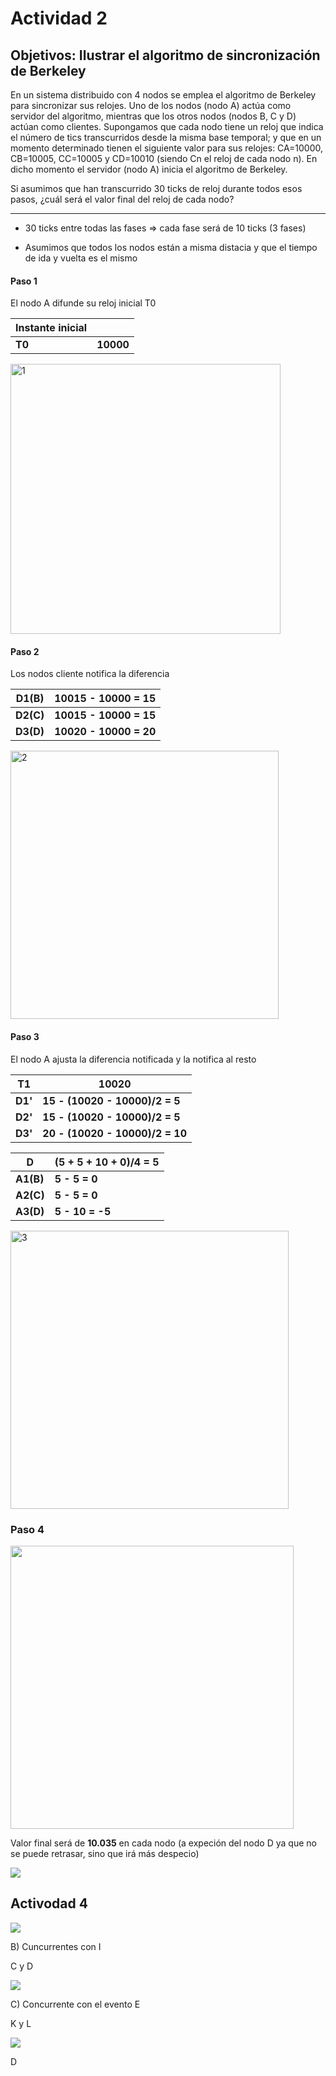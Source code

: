 # Actividad 2

## Objetivos: Ilustrar el algoritmo de sincronización de Berkeley

En un sistema distribuido con 4 nodos se emplea el algoritmo de Berkeley para sincronizar sus relojes. Uno de los nodos (nodo A) actúa como servidor del algoritmo, mientras que los otros nodos (nodos B, C y D) actúan como clientes. Supongamos que cada nodo tiene un reloj que indica el número de tics transcurridos desde la misma base temporal; y que en un momento determinado tienen el siguiente valor para sus relojes: CA=10000, CB=10005, CC=10005 y CD=10010 (siendo Cn el reloj de cada nodo n). En dicho momento el servidor (nodo A) inicia el algoritmo de Berkeley. 

Si asumimos que han transcurrido 30 ticks de reloj durante todos esos pasos, ¿cuál será el valor final del reloj de cada nodo?

---- 

- 30 ticks entre todas las fases => cada fase será de 10 ticks (3 fases)

- Asumimos que todos los nodos están a misma distacia y que el tiempo de ida y vuelta es el mismo

#### Paso 1

El nodo A difunde su reloj inicial T0

| Instante inicial |           |
| ---------------- | --------- |
| **T0**           | **10000** |

<img title="" src="attachment/2021-05-13-19-45-39.png" alt="1" width="432" data-align="center">

#### Paso 2

Los nodos cliente notifica la diferencia

| D1(B)     | 10015 - 10000 = 15     |
| --------- |:---------------------- |
| **D2(C)** | **10015 - 10000 = 15** |
| **D3(D)** | **10020 - 10000 = 20** |

<img title="" src="attachment/2021-05-13-19-47-57.png" alt="2" width="429" data-align="center">

#### Paso 3

El nodo A ajusta la diferencia notificada y la notifica al resto

| T1      | 10020                           |
| ------- | ------------------------------- |
| **D1'** | **15 - (10020 - 10000)/2 = 5**  |
| **D2'** | **15 - (10020 - 10000)/2 = 5**  |
| **D3'** | **20 - (10020 - 10000)/2 = 10** |

| D         | (5 + 5 + 10 + 0)/4 = 5 |
| --------- | ---------------------- |
| **A1(B)** | **5 - 5 = 0**          |
| **A2(C)** | **5 - 5 = 0**          |
| **A3(D)** | **5 - 10 = -5**        |

<img title="" src="attachment/2021-05-13-19-49-12.png" alt="3" width="445" data-align="center">

### Paso 4

<img title="" src="attachment/2021-05-13-19-50-21.png" alt="" data-align="center" width="453">

Valor final será de **10.035** en cada nodo (a expeción del nodo D ya que no se puede retrasar, sino que irá más despecio)

![](attachment/2021-05-13-19-50-55.png)

## Activodad 4

![](attachment/2021-05-14-12-48-01.png)

B) Cuncurrentes con I 

C y D

![](attachment/2021-05-14-12-51-55.png)

C) Concurrente con el evento E

K y L 

![](attachment/2021-05-14-12-54-00.png)

D
